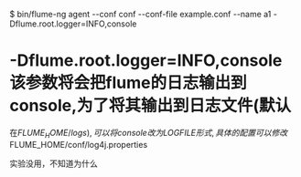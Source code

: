 $ bin/flume-ng agent --conf conf --conf-file example.conf  --name a1 -Dflume.root.logger=INFO,console

# -Dflume.root.logger=INFO,console 该参数将会把flume的日志输出到console,为了将其输出到日志文件(默认
在$FLUME_HOME/logs),可以将console改为LOGFILE形式,具体的配置可以修改$FLUME_HOME/conf/log4j.properties


实验没用，不知道为什么